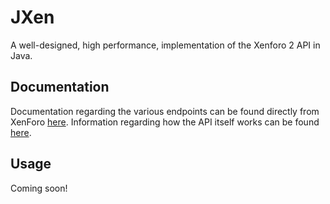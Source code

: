 # JXen
A well-designed, high performance, implementation of the Xenforo 2 API in Java.

## Documentation
Documentation regarding the various endpoints can be found directly from XenForo 
[here](https://xenforo.com/community/pages/api-endpoints/#type_UserField). Information regarding
how the API itself works can be found [here](https://xenforo.com/xf2-docs/dev/rest-api/).

## Usage
Coming soon!